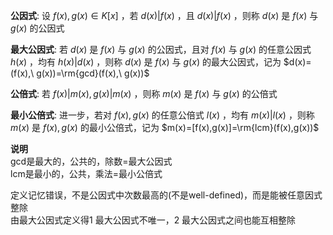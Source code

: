 **公因式**: 设 $f(x),g(x)\in K[x]$ ，若 $d(x)|f(x)$ ，且 $d(x)|f(x)$ ，则称 $d(x)$ 是 $f(x)$ 与 $g(x)$ 的公因式    
    
**最大公因式**: 若 $d(x)$ 是 $f(x)$ 与 $g(x)$ 的公因式，且对 $f(x)$ 与 $g(x)$ 的任意公因式 $h(x)$ ，均有 $h(x)|d(x)$ ，则称 $d(x)$ 是 $f(x)$ 与 $g(x)$ 的最大公因式，记为 $d(x)=(f(x),\ g(x))=\rm{gcd}(f(x),\ g(x))$     
    
**公倍式**: 若 $f(x)|m(x),g(x)|m(x)$ ，则称 $m(x)$ 是 $f(x)$ 与 $g(x)$ 的公倍式    
    
**最小公倍式**: 进一步，若对 $f(x),g(x)$ 的任意公倍式 $l(x)$ ，均有 $m(x)|l(x)$ ，则称 $m(x)$ 是 $f(x),g(x)$ 的最小公倍式，记为 $m(x)=[f(x),g(x)]=\rm{lcm}(f(x),g(x))$     
    
    
**说明**    
gcd是最大的，公共的，除数=最大公因式    
lcm是最小的，公共，乘法=最小公倍式    
    
定义记忆错误，不是公因式中次数最高的(不是well-defined)，而是能被任意因式整除    
由最大公因式定义得1 最大公因式不唯一，2 最大公因式之间也能互相整除    
